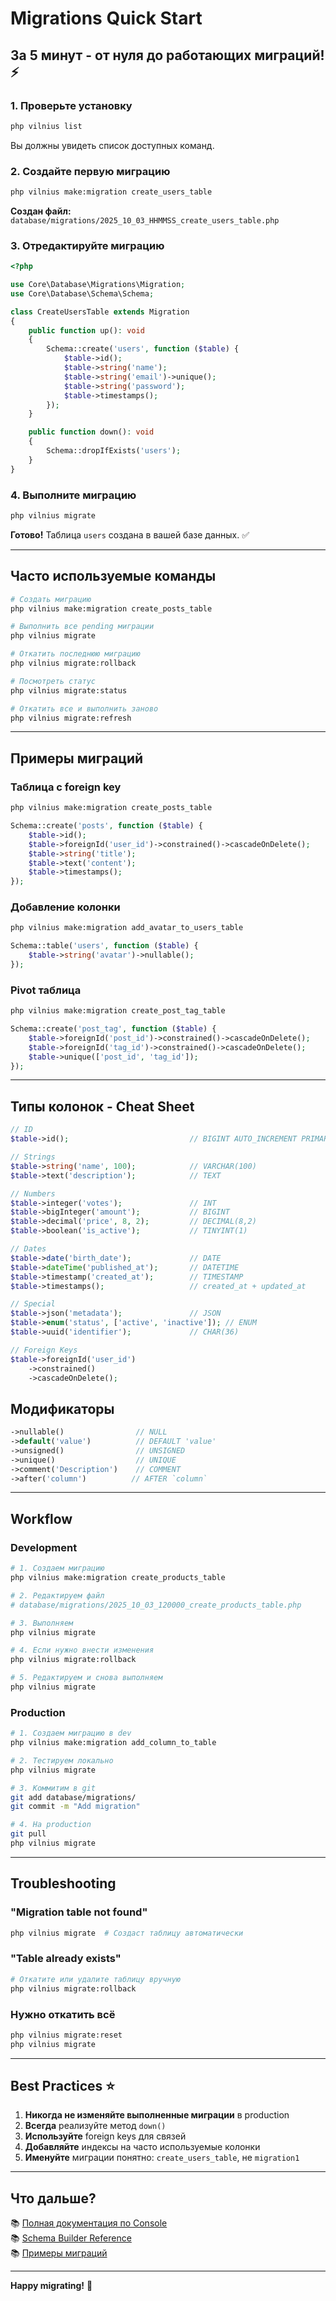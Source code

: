 # Migrations Quick Start

## За 5 минут - от нуля до работающих миграций! ⚡

### 1. Проверьте установку

```bash
php vilnius list
```

Вы должны увидеть список доступных команд.

### 2. Создайте первую миграцию

```bash
php vilnius make:migration create_users_table
```

**Создан файл:** `database/migrations/2025_10_03_HHMMSS_create_users_table.php`

### 3. Отредактируйте миграцию

```php
<?php

use Core\Database\Migrations\Migration;
use Core\Database\Schema\Schema;

class CreateUsersTable extends Migration
{
    public function up(): void
    {
        Schema::create('users', function ($table) {
            $table->id();
            $table->string('name');
            $table->string('email')->unique();
            $table->string('password');
            $table->timestamps();
        });
    }

    public function down(): void
    {
        Schema::dropIfExists('users');
    }
}
```

### 4. Выполните миграцию

```bash
php vilnius migrate
```

**Готово!** Таблица `users` создана в вашей базе данных. ✅

---

## Часто используемые команды

```bash
# Создать миграцию
php vilnius make:migration create_posts_table

# Выполнить все pending миграции
php vilnius migrate

# Откатить последнюю миграцию
php vilnius migrate:rollback

# Посмотреть статус
php vilnius migrate:status

# Откатить все и выполнить заново
php vilnius migrate:refresh
```

---

## Примеры миграций

### Таблица с foreign key

```bash
php vilnius make:migration create_posts_table
```

```php
Schema::create('posts', function ($table) {
    $table->id();
    $table->foreignId('user_id')->constrained()->cascadeOnDelete();
    $table->string('title');
    $table->text('content');
    $table->timestamps();
});
```

### Добавление колонки

```bash
php vilnius make:migration add_avatar_to_users_table
```

```php
Schema::table('users', function ($table) {
    $table->string('avatar')->nullable();
});
```

### Pivot таблица

```bash
php vilnius make:migration create_post_tag_table
```

```php
Schema::create('post_tag', function ($table) {
    $table->foreignId('post_id')->constrained()->cascadeOnDelete();
    $table->foreignId('tag_id')->constrained()->cascadeOnDelete();
    $table->unique(['post_id', 'tag_id']);
});
```

---

## Типы колонок - Cheat Sheet

```php
// ID
$table->id();                           // BIGINT AUTO_INCREMENT PRIMARY

// Strings
$table->string('name', 100);            // VARCHAR(100)
$table->text('description');            // TEXT

// Numbers
$table->integer('votes');               // INT
$table->bigInteger('amount');           // BIGINT
$table->decimal('price', 8, 2);         // DECIMAL(8,2)
$table->boolean('is_active');           // TINYINT(1)

// Dates
$table->date('birth_date');             // DATE
$table->dateTime('published_at');       // DATETIME
$table->timestamp('created_at');        // TIMESTAMP
$table->timestamps();                   // created_at + updated_at

// Special
$table->json('metadata');               // JSON
$table->enum('status', ['active', 'inactive']); // ENUM
$table->uuid('identifier');             // CHAR(36)

// Foreign Keys
$table->foreignId('user_id')
    ->constrained()
    ->cascadeOnDelete();
```

## Модификаторы

```php
->nullable()                // NULL
->default('value')          // DEFAULT 'value'
->unsigned()                // UNSIGNED
->unique()                  // UNIQUE
->comment('Description')    // COMMENT
->after('column')          // AFTER `column`
```

---

## Workflow

### Development

```bash
# 1. Создаем миграцию
php vilnius make:migration create_products_table

# 2. Редактируем файл
# database/migrations/2025_10_03_120000_create_products_table.php

# 3. Выполняем
php vilnius migrate

# 4. Если нужно внести изменения
php vilnius migrate:rollback

# 5. Редактируем и снова выполняем
php vilnius migrate
```

### Production

```bash
# 1. Создаем миграцию в dev
php vilnius make:migration add_column_to_table

# 2. Тестируем локально
php vilnius migrate

# 3. Коммитим в git
git add database/migrations/
git commit -m "Add migration"

# 4. На production
git pull
php vilnius migrate
```

---

## Troubleshooting

### "Migration table not found"

```bash
php vilnius migrate  # Создаст таблицу автоматически
```

### "Table already exists"

```bash
# Откатите или удалите таблицу вручную
php vilnius migrate:rollback
```

### Нужно откатить всё

```bash
php vilnius migrate:reset
php vilnius migrate
```

---

## Best Practices ⭐

1. **Никогда не изменяйте выполненные миграции** в production
2. **Всегда** реализуйте метод `down()`
3. **Используйте** foreign keys для связей
4. **Добавляйте** индексы на часто используемые колонки
5. **Именуйте** миграции понятно: `create_users_table`, не `migration1`

---

## Что дальше?

📚 [Полная документация по Console](Console.md)  
📚 [Schema Builder Reference](Console.md#schema-builder)  
📚 [Примеры миграций](Console.md#примеры-миграций)

---

**Happy migrating!** 🚀

